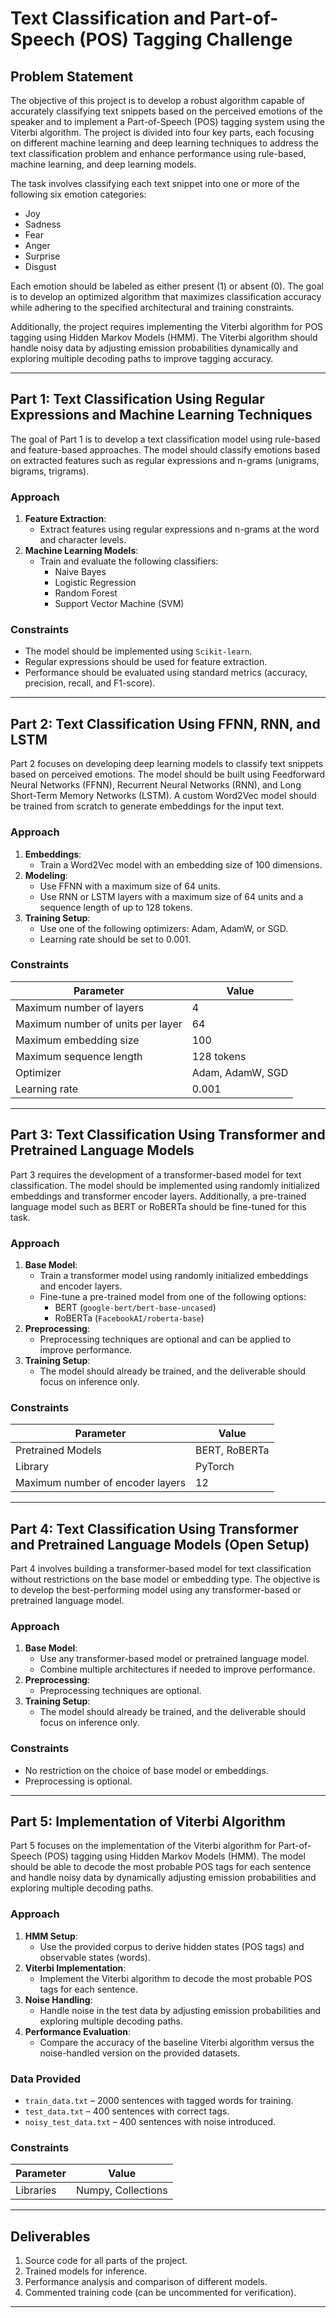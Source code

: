 # **Text Classification and Part-of-Speech (POS) Tagging Challenge**  

## **Problem Statement**  
The objective of this project is to develop a robust algorithm capable of accurately classifying text snippets based on the perceived emotions of the speaker and to implement a Part-of-Speech (POS) tagging system using the Viterbi algorithm. The project is divided into four key parts, each focusing on different machine learning and deep learning techniques to address the text classification problem and enhance performance using rule-based, machine learning, and deep learning models.  

The task involves classifying each text snippet into one or more of the following six emotion categories:  
- Joy  
- Sadness  
- Fear  
- Anger  
- Surprise  
- Disgust  

Each emotion should be labeled as either present (1) or absent (0). The goal is to develop an optimized algorithm that maximizes classification accuracy while adhering to the specified architectural and training constraints.  

Additionally, the project requires implementing the Viterbi algorithm for POS tagging using Hidden Markov Models (HMM). The Viterbi algorithm should handle noisy data by adjusting emission probabilities dynamically and exploring multiple decoding paths to improve tagging accuracy.   

---

## **Part 1: Text Classification Using Regular Expressions and Machine Learning Techniques**  
The goal of Part 1 is to develop a text classification model using rule-based and feature-based approaches. The model should classify emotions based on extracted features such as regular expressions and n-grams (unigrams, bigrams, trigrams).  

### **Approach**  
1. **Feature Extraction**:  
   - Extract features using regular expressions and n-grams at the word and character levels.  
2. **Machine Learning Models**:  
   - Train and evaluate the following classifiers:  
     - Naive Bayes  
     - Logistic Regression  
     - Random Forest  
     - Support Vector Machine (SVM)  

### **Constraints**  
- The model should be implemented using `Scikit-learn`.  
- Regular expressions should be used for feature extraction.  
- Performance should be evaluated using standard metrics (accuracy, precision, recall, and F1-score).  

---

## **Part 2: Text Classification Using FFNN, RNN, and LSTM**  
Part 2 focuses on developing deep learning models to classify text snippets based on perceived emotions. The model should be built using Feedforward Neural Networks (FFNN), Recurrent Neural Networks (RNN), and Long Short-Term Memory Networks (LSTM). A custom Word2Vec model should be trained from scratch to generate embeddings for the input text.  

### **Approach**  
1. **Embeddings**:  
   - Train a Word2Vec model with an embedding size of 100 dimensions.  
2. **Modeling**:  
   - Use FFNN with a maximum size of 64 units.  
   - Use RNN or LSTM layers with a maximum size of 64 units and a sequence length of up to 128 tokens.  
3. **Training Setup**:  
   - Use one of the following optimizers: Adam, AdamW, or SGD.  
   - Learning rate should be set to 0.001.  

### **Constraints**  
| Parameter | Value |  
|-----------|-------|  
| Maximum number of layers | 4 |  
| Maximum number of units per layer | 64 |  
| Maximum embedding size | 100 |  
| Maximum sequence length | 128 tokens |  
| Optimizer | Adam, AdamW, SGD |  
| Learning rate | 0.001 |  

---

## **Part 3: Text Classification Using Transformer and Pretrained Language Models**  
Part 3 requires the development of a transformer-based model for text classification. The model should be implemented using randomly initialized embeddings and transformer encoder layers. Additionally, a pre-trained language model such as BERT or RoBERTa should be fine-tuned for this task.  

### **Approach**  
1. **Base Model**:  
   - Train a transformer model using randomly initialized embeddings and encoder layers.  
   - Fine-tune a pre-trained model from one of the following options:  
     - BERT (`google-bert/bert-base-uncased`)  
     - RoBERTa (`FacebookAI/roberta-base`)  
2. **Preprocessing**:  
   - Preprocessing techniques are optional and can be applied to improve performance.  
3. **Training Setup**:  
   - The model should already be trained, and the deliverable should focus on inference only.  

### **Constraints**  
| Parameter | Value |  
|-----------|-------|  
| Pretrained Models | BERT, RoBERTa |  
| Library | PyTorch |  
| Maximum number of encoder layers | 12 |  

---

## **Part 4: Text Classification Using Transformer and Pretrained Language Models (Open Setup)**  
Part 4 involves building a transformer-based model for text classification without restrictions on the base model or embedding type. The objective is to develop the best-performing model using any transformer-based or pretrained language model.   

### **Approach**  
1. **Base Model**:  
   - Use any transformer-based model or pretrained language model.  
   - Combine multiple architectures if needed to improve performance.  
2. **Preprocessing**:  
   - Preprocessing techniques are optional.  
3. **Training Setup**:  
   - The model should already be trained, and the deliverable should focus on inference only.  

### **Constraints**  
- No restriction on the choice of base model or embeddings.  
- Preprocessing is optional.  

---

## **Part 5: Implementation of Viterbi Algorithm**  
Part 5 focuses on the implementation of the Viterbi algorithm for Part-of-Speech (POS) tagging using Hidden Markov Models (HMM). The model should be able to decode the most probable POS tags for each sentence and handle noisy data by dynamically adjusting emission probabilities and exploring multiple decoding paths.  

### **Approach**  
1. **HMM Setup**:  
   - Use the provided corpus to derive hidden states (POS tags) and observable states (words).  
2. **Viterbi Implementation**:  
   - Implement the Viterbi algorithm to decode the most probable POS tags for each sentence.  
3. **Noise Handling**:  
   - Handle noise in the test data by adjusting emission probabilities and exploring multiple decoding paths.  
4. **Performance Evaluation**:  
   - Compare the accuracy of the baseline Viterbi algorithm versus the noise-handled version on the provided datasets.  

### **Data Provided**  
- `train_data.txt` – 2000 sentences with tagged words for training.  
- `test_data.txt` – 400 sentences with correct tags.  
- `noisy_test_data.txt` – 400 sentences with noise introduced.  

### **Constraints**  
| Parameter | Value |  
|-----------|-------|  
| Libraries | Numpy, Collections |  

---

## **Deliverables**  
1. Source code for all parts of the project.  
2. Trained models for inference.  
3. Performance analysis and comparison of different models.  
4. Commented training code (can be uncommented for verification).  

---
